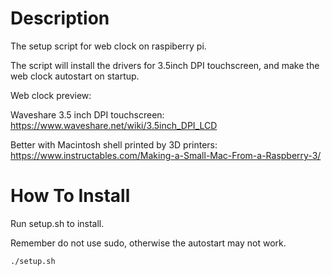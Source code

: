 # Description

The setup script for web clock on raspiberry pi.

The script will install the drivers for 3.5inch DPI touchscreen, and make the web clock autostart on startup.

Web clock preview:

Waveshare 3.5 inch DPI touchscreen: https://www.waveshare.net/wiki/3.5inch_DPI_LCD

Better with Macintosh shell printed by 3D printers: https://www.instructables.com/Making-a-Small-Mac-From-a-Raspberry-3/

# How To Install

Run setup.sh to install.

Remember do not use sudo, otherwise the autostart may not work.

```shell
./setup.sh
```
